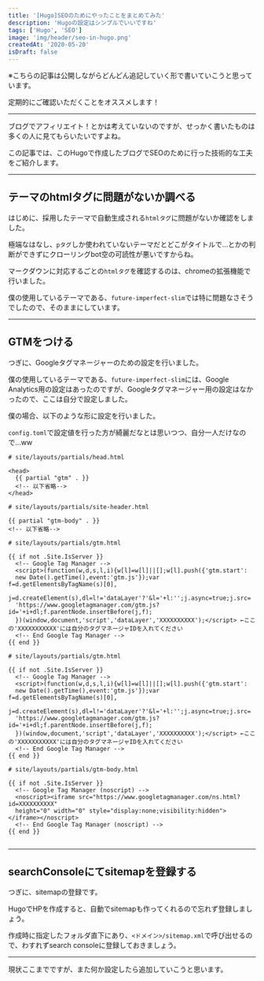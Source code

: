 ```yaml
---
title: '[Hugo]SEOのためにやったことをまとめてみた'
description: 'Hugoの設定はシンプルでいいですね'
tags: ['Hugo', 'SEO']
image: 'img/header/seo-in-hugo.png'
createdAt: '2020-05-20'
isDraft: false
---
```


※こちらの記事は公開しながらどんどん追記していく形で書いていこうと思っています。

定期的にご確認いただくことをオススメします！

---------

ブログでアフィリエイト！とかは考えていないのですが、せっかく書いたものは多くの人に見てもらいたいですよね。

この記事では、このHugoで作成したブログでSEOのために行った技術的な工夫をご紹介します。

---------

## テーマのhtmlタグに問題がないか調べる

はじめに、採用したテーマで自動生成される`htmlタグ`に問題がないか確認をしました。

極端なはなし、`pタグ`しか使われていないテーマだとどこがタイトルで…とかの判断ができずにクローリングbot空の可読性が悪いですからね。

マークダウンに対応するごとの`htmlタグ`を確認するのは、chromeの拡張機能で行いました。

僕の使用しているテーマである、`future-imperfect-slim`では特に問題なさそうでしたので、そのままにしています。

---------

## GTMをつける

つぎに、Googleタグマネージャーのための設定を行いました。

僕の使用しているテーマである、`future-imperfect-slim`には、Google Analytics用の設定はあったのですが、Googleタグマネージャー用の設定はなかったので、ここは自分で設定しました。

僕の場合、以下のような形に設定を行いました。

`config.toml`で設定値を行った方が綺麗だなとは思いつつ、自分一人だけなので…ww

```
# site/layouts/partials/head.html

<head>
  {{ partial "gtm" . }}
  <!-- 以下省略-->
</head>

```

```
# site/layouts/partials/site-header.html

{{ partial "gtm-body" . }}
<!-- 以下省略-->

```

```
# site/layouts/partials/gtm.html

{{ if not .Site.IsServer }}
  <!-- Google Tag Manager -->
  <script>(function(w,d,s,l,i){w[l]=w[l]||[];w[l].push({'gtm.start':
  new Date().getTime(),event:'gtm.js'});var f=d.getElementsByTagName(s)[0],
  j=d.createElement(s),dl=l!='dataLayer'?'&l='+l:'';j.async=true;j.src=
  'https://www.googletagmanager.com/gtm.js?id='+i+dl;f.parentNode.insertBefore(j,f);
  })(window,document,'script','dataLayer','XXXXXXXXXX');</script> ←ここの'XXXXXXXXXXX'には自分のタグマネージャIDを入れてください
  <!-- End Google Tag Manager -->
{{ end }}

```

```
# site/layouts/partials/gtm.html

{{ if not .Site.IsServer }}
  <!-- Google Tag Manager -->
  <script>(function(w,d,s,l,i){w[l]=w[l]||[];w[l].push({'gtm.start':
  new Date().getTime(),event:'gtm.js'});var f=d.getElementsByTagName(s)[0],
  j=d.createElement(s),dl=l!='dataLayer'?'&l='+l:'';j.async=true;j.src=
  'https://www.googletagmanager.com/gtm.js?id='+i+dl;f.parentNode.insertBefore(j,f);
  })(window,document,'script','dataLayer','XXXXXXXXXX');</script> ←ここの'XXXXXXXXXXX'には自分のタグマネージャIDを入れてください
  <!-- End Google Tag Manager -->
{{ end }}

```

```
# site/layouts/partials/gtm-body.html

{{ if not .Site.IsServer }}
  <!-- Google Tag Manager (noscript) -->
  <noscript><iframe src="https://www.googletagmanager.com/ns.html?id=XXXXXXXXXX"
  height="0" width="0" style="display:none;visibility:hidden"></iframe></noscript>
  <!-- End Google Tag Manager (noscript) -->
{{ end }}


```

------------

## searchConsoleにてsitemapを登録する

つぎに、sitemapの登録です。

HugoでHPを作成すると、自動でsitemapも作ってくれるので忘れず登録しましょう。

作成時に指定したフォルダ直下にあり、`<ドメイン>/sitemap.xml`で呼び出せるので、わすれずsearch consoleに登録しておきましょう。

---------

現状ここまでですが、また何か設定したら追加していこうと思います。


